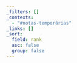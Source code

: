 ```yaml
---
_filters: []
_contexts:
  - "#notas-temporárias"
_links: []
_sort:
  field: rank
  asc: false
  group: false
---
```

